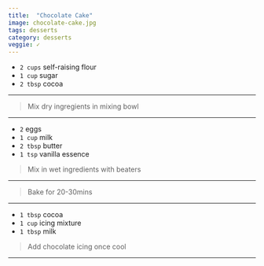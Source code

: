 ```yaml
---
title:  "Chocolate Cake"
image: chocolate-cake.jpg
tags: desserts
category: desserts
veggie: ✓
---
```


* `2 cups` self-raising flour
* `1 cup` sugar
* `2 tbsp` cocoa

---

> Mix dry ingregients in mixing bowl

---

* `2` eggs
* `1 cup` milk
* `2 tbsp` butter
* `1 tsp` vanilla essence

> Mix in wet ingredients with beaters

---

> Bake for 20-30mins

---

* `1 tbsp` cocoa
* `1 cup` icing mixture
* `1 tbsp` milk

> Add chocolate icing once cool

---




